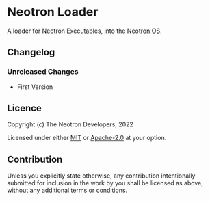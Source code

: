 # Neotron Loader

A loader for Neotron Executables, into the [Neotron OS].

[Neotron OS]: https://github.com/neotron-compute/neotron-os

## Changelog

### Unreleased Changes

* First Version

## Licence

Copyright (c) The Neotron Developers, 2022

Licensed under either [MIT](./LICENSE-MIT) or [Apache-2.0](./LICENSE-APACHE) at
your option.

## Contribution

Unless you explicitly state otherwise, any contribution intentionally submitted
for inclusion in the work by you shall be licensed as above, without any
additional terms or conditions.
